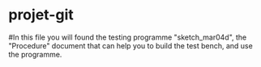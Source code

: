 # projet-git

#In this file you will found the testing programme "sketch_mar04d", the "Procedure" document that can help you to build the test bench, and use the programme.
